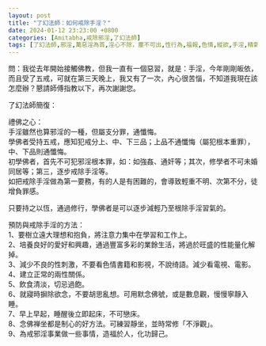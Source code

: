 ```yaml
---
layout: post
title: "了幻法師：如何戒除手淫？"
date: 2024-01-12 23:23:00 +0800
categories: [Amitabha,戒除邪淫,了幻法師]
tags: [了幻法師,邪淫,萬惡淫為首,淫心不除，塵不可出,性行為,福報,色情,縱欲,手淫,精氣神,婚外情,梵行,因果,阿賴耶識,因果]
---
```


問：我從去年開始接觸佛教，但我一直有一個惡習，就是：手淫，今年剛剛皈依，而且受了五戒，可就在第三天晚上，我又有了一次，內心很苦惱，不知道我現在該怎麼辦？懇請師傅指教以下，再次謝謝您。      

了幻法師簡復：      

禮佛之心：      
手淫雖然也算邪淫的一種，但屬支分罪，通懺悔。        
學佛者受持五戒，應知犯戒分上、中、下三品；上品不通懺悔（屬犯根本重罪），中、下品則通懺悔。      
初學佛者，首先不可犯邪淫根本罪，如：如強姦、通奸等；其次，修學者不可未婚同居等；第三，逐步戒除手淫等。      
如把戒除手淫做為第一要務，有的人是有困難的，會導致輕重不明、次第不分，徒增負罪感。      

只要持之以恆，通過修行，學佛者是可以逐步減輕乃至根除手淫習氣的。        

預防與戒除手淫的方法：      
1、要樹立遠大理想和抱負，將注意力集中在學習和工作上。       
2、培養良好的愛好和興趣，通過豐富多彩的業餘生活，將過於旺盛的性能量化解掉。         
3、減少不良的性刺激，不要看色情書籍和影視，不說绮語。減少看電視、電影。     
4、建立正常的兩性關係。     
5、飲食清淡，切忌過飽。     
6、就寢時摒除欲念，不要胡思亂想。可用默念佛號，或是數息觀，慢慢寧靜入睡。       
7、早上早起，睡醒後立即起床，不可戀床。         
8、念佛禅坐都是制心的好方法。可練習靜坐，並時常修「不淨觀」。     
9、為戒邪淫事業做一些事情，造福於人，化功歸己。     